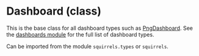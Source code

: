 # Dashboard (class)

This is the base class for all dashboard types such as [PngDashboard]. See the [dashboards module] for the full list of dashboard types.

Can be imported from the module `squirrels.types` or `squirrels`.


[PngDashboard]: ../dashboards/PngDashboard
[dashboards module]: ../dashboards
